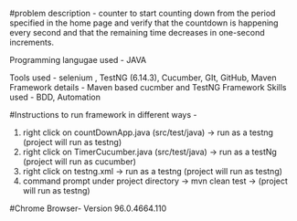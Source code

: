 #problem description - counter to start counting down from the period specified in the home page and verify that the countdown is happening every second and that the remaining time decreases in one-second increments.

Programming langugae used - JAVA

Tools used - selenium , TestNG (6.14.3), Cucumber, GIt, GitHub, Maven
Framework details - Maven based cucmber and TestNG Framework
Skills used - BDD, Automation

#Instructions to run framework in different ways -

1) right click on countDownApp.java (src/test/java) -> run as a testng (project will run as testng)
2) right click on TimerCucumber.java (src/test/java) -> run as a testNg (project will run as cucumber)
3) right click on testng.xml -> run as a testng (project will run as testng)
4) command prompt under project directory -> mvn clean test -> (project will run as testng)

#Chrome Browser- Version 96.0.4664.110
